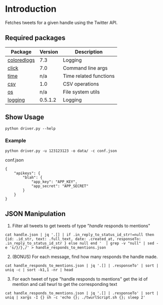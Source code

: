 # Introduction

Fetches tweets for a given handle using the Twitter API.


## Required packages

Package | Version | Description
---- | ----|-------
[coloredlogs](https://pypi.org/project/coloredlogs/)|7.3| Logging
[click](https://pypi.org/project/click/) |7.0| Command line args
[time](https://docs.python.org/2/library/time.html) |n/a| Time related functions
[csv](https://docs.python.org/2/library/csv.html) |1.0| CSV operations
[os](https://docs.python.org/2/library/os.html) |n/a| File system utils 
[logging](https://docs.python.org/2/library/logging.html) | 0.5.1.2 | Logging

## Show Usage 
```
python driver.py --help
```

### Example
```
python driver.py -u 123123123 -o data/ -c conf.json
```

conf.json
```
{
    "apikeys": {
        "blah": {
            "app_key": "APP_KEY",
            "app_secret": "APP_SECRET"
        }
    }
}
```
## JSON Manipulation


1. Filter all tweets to get tweets of type "_handle_ responds to mentions"
```
cat handle.json | jq '.[] | if .in_reply_to_status_id_str!=null then {id: .id_str, text: .full_text, date: .created_at, responseTo: .in_reply_to_status_id_str } else null end '  | grep -v "null" | sed -e 's/}/},/' > handle_responds_to_mentions.json
```

2. (BONUS) For each message, find how many responds the handle made.
```
cat handle_responds_to_mentions.json | jq '.[] | .responseTo' | sort | uniq -c | sort -k1,1 -nr | head
```

3. For each tweet of type "handle responds to mentions" get the id of mention and call twurl to get the corresponding text
```
cat handle_responds_to_mentions.json | jq '.[] | .responseTo' | sort | uniq | xargs -I {} sh -c 'echo {}; ./twurlScript.sh {}; sleep 2'
```



